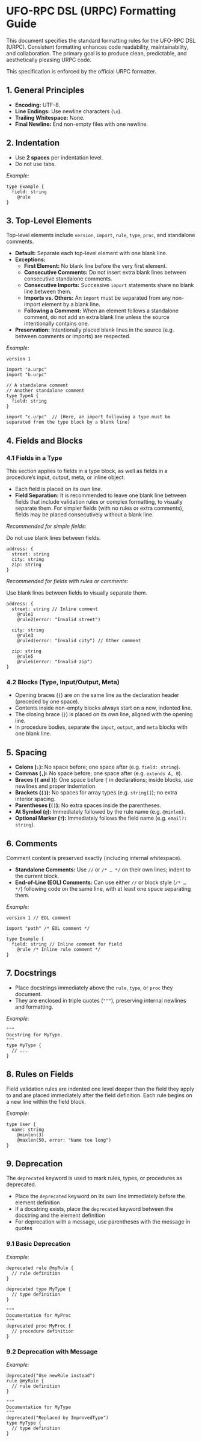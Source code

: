 # UFO-RPC DSL (URPC) Formatting Guide

This document specifies the standard formatting rules for the UFO-RPC DSL
(URPC). Consistent formatting enhances code readability, maintainability, and
collaboration. The primary goal is to produce clean, predictable, and
aesthetically pleasing URPC code.

This specification is enforced by the official URPC formatter.

## 1. General Principles

- **Encoding:** UTF-8.
- **Line Endings:** Use newline characters (`\n`).
- **Trailing Whitespace:** None.
- **Final Newline:** End non-empty files with one newline.

## 2. Indentation

- Use **2 spaces** per indentation level.
- Do not use tabs.

_Example:_

```urpc
type Example {
  field: string
    @rule
}
```

## 3. Top-Level Elements

Top-level elements include `version`, `import`, `rule`, `type`, `proc`, and
standalone comments.

- **Default:** Separate each top-level element with one blank line.
- **Exceptions:**
  - **First Element:** No blank line before the very first element.
  - **Consecutive Comments:** Do not insert extra blank lines between
    consecutive standalone comments.
  - **Consecutive Imports:** Successive `import` statements share no blank line
    between them.
  - **Imports vs. Others:** An `import` must be separated from any non-import
    element by a blank line.
  - **Following a Comment:** When an element follows a standalone comment, do
    not add an extra blank line unless the source intentionally contains one.
- **Preservation:** Intentionally placed blank lines in the source (e.g. between
  comments or imports) are respected.

_Example:_

```urpc
version 1

import "a.urpc"
import "b.urpc"

// A standalone comment
// Another standalone comment
type TypeA {
  field: string
}

import "c.urpc"  // (Here, an import following a type must be separated from the type block by a blank line)
```

## 4. Fields and Blocks

### 4.1 Fields in a Type

This section applies to fields in a type block, as well as fields in a
procedure’s input, output, meta, or inline object.

- Each field is placed on its own line.
- **Field Separation:** It is recommended to leave one blank line between fields
  that include validation rules or complex formatting, to visually separate
  them. For simpler fields (with no rules or extra comments), fields may be
  placed consecutively without a blank line.

_Recommended for simple fields:_

Do not use blank lines between fields.

```urpc
address: {
  street: string
  city: string
  zip: string
}
```

_Recommended for fields with rules or comments:_

Use blank lines between fields to visually separate them.

```urpc
address: {
  street: string // Inline comment
    @rule1
    @rule2(error: "Invalid street")

  city: string
    @rule3
    @rule4(error: "Invalid city") // Other comment

  zip: string
    @rule5
    @rule6(error: "Invalid zip")
}
```

### 4.2 Blocks (Type, Input/Output, Meta)

- Opening braces (`{`) are on the same line as the declaration header (preceded
  by one space).
- Contents inside non-empty blocks always start on a new, indented line.
- The closing brace (`}`) is placed on its own line, aligned with the opening
  line.
- In procedure bodies, separate the `input`, `output`, and `meta` blocks with
  one blank line.

## 5. Spacing

- **Colons (`:`):** No space before; one space after (e.g. `field: string`).
- **Commas (`,`):** No space before; one space after (e.g. `extends A, B`).
- **Braces (`{` and `}`):** One space before `{` in declarations; inside blocks,
  use newlines and proper indentation.
- **Brackets (`[]`):** No spaces for array types (e.g. `string[]`); no extra
  interior spacing.
- **Parentheses (`()`):** No extra spaces inside the parentheses.
- **At Symbol (`@`):** Immediately followed by the rule name (e.g. `@minlen`).
- **Optional Marker (`?`):** Immediately follows the field name (e.g.
  `email?: string`).

## 6. Comments

Comment content is preserved exactly (including internal whitespace).

- **Standalone Comments:** Use `//` or `/* … */` on their own lines; indent to
  the current block.
- **End-of-Line (EOL) Comments:** Can use either `//` or block style (`/* … */`)
  following code on the same line, with at least one space separating them.

_Example:_

```urpc
version 1 // EOL comment

import "path" /* EOL comment */

type Example {
  field: string // Inline comment for field
    @rule /* Inline rule comment */
}
```

## 7. Docstrings

- Place docstrings immediately above the `rule`, `type`, or `proc` they
  document.
- They are enclosed in triple quotes (`"""`), preserving internal newlines and
  formatting.

_Example:_

```urpc
"""
Docstring for MyType.
"""
type MyType {
  // ...
}
```

## 8. Rules on Fields

Field validation rules are indented one level deeper than the field they apply
to and are placed immediately after the field definition. Each rule begins on a
new line within the field block.

_Example:_

```urpc
type User {
  name: string
    @minlen(3)
    @maxlen(50, error: "Name too long")
}
```

## 9. Deprecation

The `deprecated` keyword is used to mark rules, types, or procedures as
deprecated.

- Place the `deprecated` keyword on its own line immediately before the element
  definition
- If a docstring exists, place the `deprecated` keyword between the docstring
  and the element definition
- For deprecation with a message, use parentheses with the message in quotes

### 9.1 Basic Deprecation

_Example:_

```urpc
deprecated rule @myRule {
  // rule definition
}

deprecated type MyType {
  // type definition
}

"""
Documentation for MyProc
"""
deprecated proc MyProc {
  // procedure definition
}
```

### 9.2 Deprecation with Message

_Example:_

```urpc
deprecated("Use newRule instead")
rule @myRule {
  // rule definition
}

"""
Documentation for MyType
"""
deprecated("Replaced by ImprovedType")
type MyType {
  // type definition
}
```
